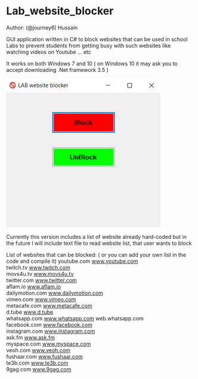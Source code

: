 # Lab_website_blocker
Author: (@journey6) Hussain

GUI application written in C# to block websites that can be used in school Labs to prevent students from getting busy with such websites like watching videos on Youtube ... etc

It works on both Windows 7 and 10 ( on Windows 10 it may ask you to accept downloading .Net framework 3.5 )

![labwebsiteblocker](labBlocker2.PNG)

Currently this version includes a list of website already hard-coded but in the future I will include text file to read website list, that user wants to block


List of websites that can be blocked: ( or you can add your own list in the code and compile it)
 youtube.com www.youtube.com   
 twitch.tv www.twitch.com   
 movs4u.tv www.movs4u.tv   
 twitter.com www.twitter.com   
 aflam.io www.aflam.io   
 dailymotion.com www.dailymotion.com   
 vimeo.com www.vimeo.com   
 metacafe.com www.metacafe.com   
 d.tube www.d.tube   
 whatsapp.com www.whatsapp.com web.whatsapp.com   
 facebook.com www.facebook.com   
 instagram.com www.instagram.com   
 ask.fm www.ask.fm   
 myspace.com www.myspace.com   
 veoh.com www.veoh.com   
 fushaar.com www.fushaar.com   
 te3b.com www.te3b.com   
 9gag.com www.9gag.com
